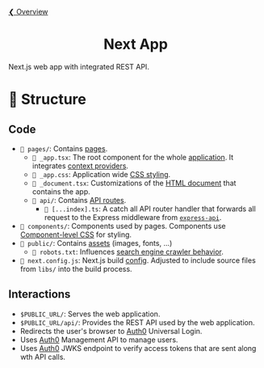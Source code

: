 [❮ Overview](../../README.md)

<div align="center">
  <h1>
    Next App
  </h1>
</div>

Next.js web app with integrated REST API.

# 🧬 Structure

## Code

- `📁 pages/`: Contains [pages](https://nextjs.org/docs/basic-features/pages).
  - `📄 _app.tsx`: The root component for the whole [application](https://nextjs.org/docs/advanced-features/custom-app). It integrates [context providers](https://reactjs.org/docs/context.html#contextprovider).
  - `📄 _app.css`: Application wide [CSS styling](https://nextjs.org/docs/basic-features/built-in-css-support).
  - `📄 _document.tsx`: Customizations of the [HTML document](https://nextjs.org/docs/advanced-features/custom-document) that contains the app.
  - `📁 api/`: Contains [API routes](https://nextjs.org/docs/api-routes/introduction).
    - `📄 [...index].ts`: A catch all API router handler that forwards all request to the Express middleware from [`express-api`](libs/express-api/).
- `📁 components/`: Components used by pages. Components use [Component-level CSS](https://nextjs.org/docs/basic-features/built-in-css-support#adding-component-level-css) for styling.
- `📁 public/`: Contains [assets](https://nextjs.org/docs/basic-features/static-file-serving) (images, fonts, ...)
  - `📄 robots.txt`: Influences [search engine crawler behavior](https://developers.google.com/search/docs/advanced/robots/intro).
- `📄 next.config.js`: Next.js build [config](https://nextjs.org/docs/api-reference/next.config.js/introduction). Adjusted to include source files from `libs/` into the build process.

## Interactions

- `$PUBLIC_URL/`: Serves the web application.
- `$PUBLIC_URL/api/`: Provides the REST API used by the web application.
- Redirects the user's browser to [Auth0](../../infrastructure/auth0/README.md) Universal Login.
- Uses [Auth0](../../infrastructure/auth0/README.md) Management API to manage users.
- Uses [Auth0](../../infrastructure/auth0/README.md) JWKS endpoint to verify access tokens that are sent along wth API calls.
